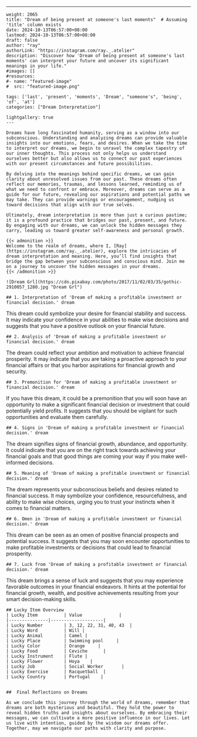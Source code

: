 ---
    weight: 2065
    title: "Dream of being present at someone's last moments"  # Assuming 'title' column exists
    date: 2024-10-13T06:57:00+08:00
    lastmod: 2024-10-13T06:57:00+08:00
    draft: false
    author: "ray"
    authorLink: "https://instagram.com/ray._.atelier"
    description: "Discover how 'Dream of being present at someone's last moments' can interpret your future and uncover its significant meanings in your life."
    #images: []
    #resources:
    #- name: "featured-image"
    #  src: "featured-image.png"
    
    tags: ['last', 'present', 'moments', 'Dream', "someone's", 'being', 'of', 'at']
    categories: ["Dream Interpretation"]
    
    lightgallery: true
    ---
    
    Dreams have long fascinated humanity, serving as a window into our subconscious. Understanding and analyzing dreams can provide valuable insights into our emotions, fears, and desires. When we take the time to interpret our dreams, we begin to unravel the complex tapestry of our inner thoughts. This process not only helps us understand ourselves better but also allows us to connect our past experiences with our present circumstances and future possibilities.
    
    By delving into the meanings behind specific dreams, we can gain clarity about unresolved issues from our past. These dreams often reflect our memories, traumas, and lessons learned, reminding us of what we need to confront or embrace. Moreover, dreams can serve as a guide for our future, revealing our aspirations and potential paths we may take. They can provide warnings or encouragement, nudging us toward decisions that align with our true selves.
    
    Ultimately, dream interpretation is more than just a curious pastime; it is a profound practice that bridges our past, present, and future. By engaging with our dreams, we can unlock the hidden messages they carry, leading us toward greater self-awareness and personal growth.
    
    {{< admonition >}}
    Welcome to the realm of dreams, where I, [Ray](https://instagram.com/ray._.atelier), explore the intricacies of dream interpretation and meaning. Here, you’ll find insights that bridge the gap between your subconscious and conscious mind. Join me on a journey to uncover the hidden messages in your dreams.
    {{< /admonition >}}
    
    ![Dream Grl](https://cdn.pixabay.com/photo/2017/11/02/03/35/gothic-2910057_1280.jpg "Dream Grl")
    
    ## 1. Interpretation of 'Dream of making a profitable investment or financial decision.' dream
    
This dream could symbolize your desire for financial stability and success. It may indicate your confidence in your abilities to make wise decisions and suggests that you have a positive outlook on your financial future.
    
    ## 2. Analysis of 'Dream of making a profitable investment or financial decision.' dream
    
The dream could reflect your ambition and motivation to achieve financial prosperity. It may indicate that you are taking a proactive approach to your financial affairs or that you harbor aspirations for financial growth and security.
    
    ## 3. Premonition for 'Dream of making a profitable investment or financial decision.' dream
    
If you have this dream, it could be a premonition that you will soon have an opportunity to make a significant financial decision or investment that could potentially yield profits. It suggests that you should be vigilant for such opportunities and evaluate them carefully.
    
    ## 4. Signs in 'Dream of making a profitable investment or financial decision.' dream
    
The dream signifies signs of financial growth, abundance, and opportunity. It could indicate that you are on the right track towards achieving your financial goals and that good things are coming your way if you make well-informed decisions.
    
    ## 5. Meaning of 'Dream of making a profitable investment or financial decision.' dream
    
The dream represents your subconscious beliefs and desires related to financial success. It may symbolize your confidence, resourcefulness, and ability to make wise choices, urging you to trust your instincts when it comes to financial matters.
    
    ## 6. Omen in 'Dream of making a profitable investment or financial decision.' dream
    
This dream can be seen as an omen of positive financial prospects and potential success. It suggests that you may soon encounter opportunities to make profitable investments or decisions that could lead to financial prosperity.
    
    ## 7. Luck from 'Dream of making a profitable investment or financial decision.' dream
    
This dream brings a sense of luck and suggests that you may experience favorable outcomes in your financial endeavors. It hints at the potential for financial growth, wealth, and positive achievements resulting from your smart decision-making skills.
    
    ## Lucky Item Overview
    | Lucky Item          | Value              |
    |---------------|--------------------|
    | Lucky Number        | 3, 12, 22, 31, 40, 43  |
    | Lucky Word          | Will |
    | Lucky Animal        | Camel |
    | Lucky Place         | Swimming pool     |
    | Lucky Color         | Orange     |
    | Lucky Food          | Ceviche      |
    | Lucky Instrument    | Flute |
    | Lucky Flower        | Hoya    |
    | Lucky Job           | Social Worker       |
    | Lucky Exercise      | Racquetball  |
    | Lucky Country       | Portugal    |
    
    
    ##  Final Reflections on Dreams
    
    As we conclude this journey through the world of dreams, remember that dreams are both mysterious and beautiful. They hold the power to reveal hidden truths and insights about ourselves. By embracing their messages, we can cultivate a more positive influence in our lives. Let us live with intention, guided by the wisdom our dreams offer. Together, may we navigate our paths with clarity and purpose.
    